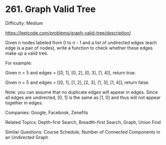 # 261. Graph Valid Tree

Difficulty: Medium

https://leetcode.com/problems/graph-valid-tree/description/

Given n nodes labeled from 0 to n - 1 and a list of undirected edges (each edge is a pair of nodes), write a function to check whether these edges make up a valid tree.

For example:

Given n = 5 and edges = [[0, 1], [0, 2], [0, 3], [1, 4]], return true.

Given n = 5 and edges = [[0, 1], [1, 2], [2, 3], [1, 3], [1, 4]], return false.

Note: you can assume that no duplicate edges will appear in edges. Since all edges are undirected, [0, 1] is the same as [1, 0] and thus will not appear together in edges.

Companies: Google, Facebook, Zenefits

Related Topics: Depth-first Search, Breadth-first Search, Graph, Union Find

Similar Questions: Course Schedule, Number of Connected Components in an Undirected Graph
